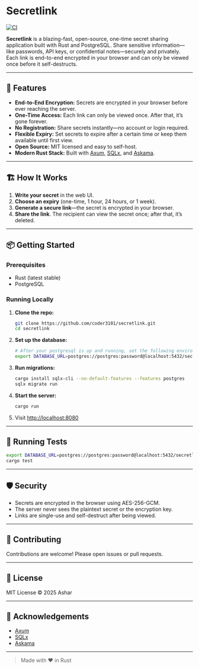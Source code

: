 # Secretlink

[![CI](https://github.com/coder3101/secretlink/actions/workflows/ci.yml/badge.svg)](https://github.com/coder3101/secretlink/actions/workflows/ci.yml)

**Secretlink** is a blazing-fast, open-source, one-time secret sharing application built with Rust and PostgreSQL. Share sensitive information—like passwords, API keys, or confidential notes—securely and privately. Each link is end-to-end encrypted in your browser and can only be viewed once before it self-destructs.

---

## 🚀 Features

- **End-to-End Encryption:** Secrets are encrypted in your browser before ever reaching the server.
- **One-Time Access:** Each link can only be viewed once. After that, it’s gone forever.
- **No Registration:** Share secrets instantly—no account or login required.
- **Flexible Expiry:** Set secrets to expire after a certain time or keep them available until first view.
- **Open Source:** MIT licensed and easy to self-host.
- **Modern Rust Stack:** Built with [Axum](https://github.com/tokio-rs/axum), [SQLx](https://github.com/launchbadge/sqlx), and [Askama](https://github.com/askama-rs/askama).

---

## 🏗️ How It Works

1. **Write your secret** in the web UI.
2. **Choose an expiry** (one-time, 1 hour, 24 hours, or 1 week).
3. **Generate a secure link**—the secret is encrypted in your browser.
4. **Share the link**. The recipient can view the secret once; after that, it’s deleted.

---

## 📦 Getting Started

### Prerequisites

- Rust (latest stable)
- PostgreSQL

### Running Locally

1. **Clone the repo:**
   ```sh
   git clone https://github.com/coder3101/secretlink.git
   cd secretlink
   ```

2. **Set up the database:**
   ```sh
   # After your postgresql is up and running, set the following environment
   export DATABASE_URL=postgres://postgres:password@localhost:5432/secretlink
   ```

3. **Run migrations:**
   ```sh
   cargo install sqlx-cli --no-default-features --features postgres
   sqlx migrate run
   ```

4. **Start the server:**
   ```sh
   cargo run
   ```

5. Visit [http://localhost:8080](http://localhost:8080)

---

## 🧪 Running Tests

```sh
export DATABASE_URL=postgres://postgres:password@localhost:5432/secretlink
cargo test
```

---

## 🛡️ Security

- Secrets are encrypted in the browser using AES-256-GCM.
- The server never sees the plaintext secret or the encryption key.
- Links are single-use and self-destruct after being viewed.

---

## 🤝 Contributing

Contributions are welcome! Please open issues or pull requests.

---

## 📄 License

MIT License © 2025 Ashar

---

## 🙏 Acknowledgements

- [Axum](https://github.com/tokio-rs/axum)
- [SQLx](https://github.com/launchbadge/sqlx)
- [Askama](https://github.com/askama-rs/askama)

---

> Made with ❤️ in Rust
